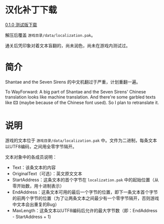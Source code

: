 # 汉化补丁下载

[0.1.0 测试版下载](https://github.com/JasonWei512/Shantae-and-the-Seven-Sirens-Chinese-Retranslation-Project/releases/download/0.1.0/localization.pak.zip)

解压后覆盖 ```游戏目录/data/localization.pak```。

通关后凭印象对着文本盲翻的，尚未润色，尚未在游戏内测试过。

# 简介

Shantae and the Seven Sirens 的中文机翻过于严重，计划重翻一遍。

To WayForward: A big part of Shantae and the Seven Sirens' Chinese translation looks like 
machine translation. And there're some garbled texts like 🖾 (maybe because of the Chinese font used). So I plan to retranslate it.

# 说明

游戏的文本位于 ```游戏目录/data/localization.pak``` 中。文件为二进制，每条文本以UTF8编码，之间用全零字节隔开。

文本对象中的各成员说明：
- Text：该条文本的内容
- OriginalText（可选）：英文原文文本
- StartAddress：这条文本的首个字节在 ```localization.pak``` 中的起始位置（从零开始数，用十进制表示）
- EndAddress：这条文本可用的最后一个字节的位置，即下一条文本首个字节的前两个字节的位置（为了让两条文本之间最少有一个零字节隔开，否则游戏中文本会出重复的Bug）
- MaxLength：这条文本以UTF8编码后允许的最大字节数（即：EndAddress - StartAddress + 1）
